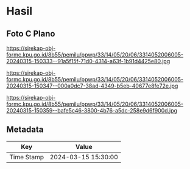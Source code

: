 # Hasil

## Foto C Plano

https://sirekap-obj-formc.kpu.go.id/8b55/pemilu/ppwp/33/14/05/20/06/3314052006005-20240315-150333--91a5f15f-71d0-4314-a63f-1b91d4425e80.jpg

https://sirekap-obj-formc.kpu.go.id/8b55/pemilu/ppwp/33/14/05/20/06/3314052006005-20240315-150347--000a0dc7-38ad-4349-b5eb-40677e8fe72e.jpg

https://sirekap-obj-formc.kpu.go.id/8b55/pemilu/ppwp/33/14/05/20/06/3314052006005-20240315-150359--bafe5c46-3800-4b76-a5dc-258e9d6f900d.jpg


## Metadata

| Key        | Value               |
| ---------- | ------------------- |
| Time Stamp | 2024-03-15 15:30:00 |



